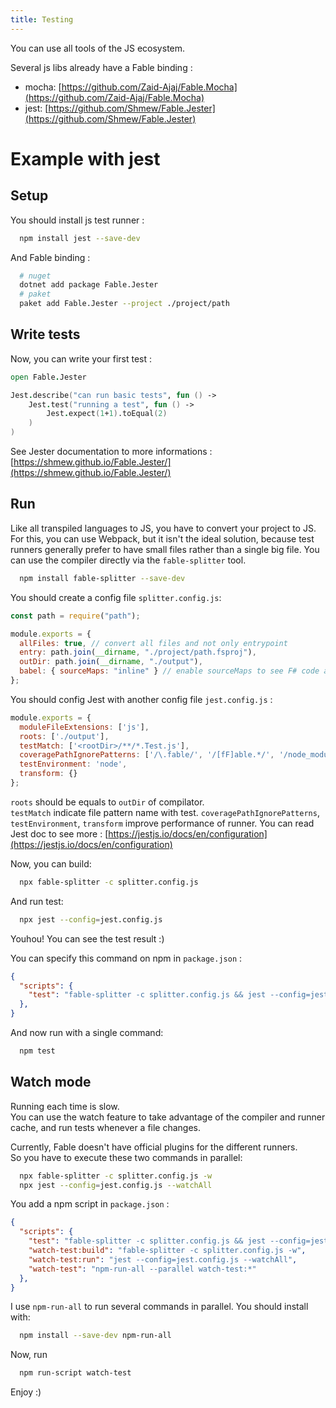 ```yaml
---
title: Testing
---
```


You can use all tools of the JS ecosystem.  

Several js libs already have a Fable binding :
- mocha: [https://github.com/Zaid-Ajaj/Fable.Mocha](https://github.com/Zaid-Ajaj/Fable.Mocha)
- jest: [https://github.com/Shmew/Fable.Jester](https://github.com/Shmew/Fable.Jester)

# Example with jest
## Setup
You should install js test runner :
```bash
  npm install jest --save-dev
```
And Fable binding :
```bash
  # nuget
  dotnet add package Fable.Jester
  # paket
  paket add Fable.Jester --project ./project/path
```

## Write tests
Now, you can write your first test :
```fsharp
open Fable.Jester

Jest.describe("can run basic tests", fun () ->
    Jest.test("running a test", fun () ->
        Jest.expect(1+1).toEqual(2)
    )
)
```
See Jester documentation to more informations : [https://shmew.github.io/Fable.Jester/](https://shmew.github.io/Fable.Jester/)

## Run
Like all transpiled languages to JS, you have to convert your project to JS.  
For this, you can use Webpack, but it isn't the ideal solution, because test runners generally prefer to have small files rather than a single big file.
You can use the compiler directly via the `fable-splitter` tool.
```bash
  npm install fable-splitter --save-dev
```

You should create a config file `splitter.config.js`:
```js
const path = require("path");

module.exports = {
  allFiles: true, // convert all files and not only entrypoint
  entry: path.join(__dirname, "./project/path.fsproj"),
  outDir: path.join(__dirname, "./output"),
  babel: { sourceMaps: "inline" } // enable sourceMaps to see F# code and not generated js in test reports
};
```

You should config Jest with another config file `jest.config.js` :
```js
module.exports = {
  moduleFileExtensions: ['js'],
  roots: ['./output'],
  testMatch: ['<rootDir>/**/*.Test.js'],
  coveragePathIgnorePatterns: ['/\.fable/', '/[fF]able.*/', '/node_modules/'],
  testEnvironment: 'node',
  transform: {}
};
```
`roots` should be equals to `outDir` of compilator.  
`testMatch` indicate file pattern name with test.
`coveragePathIgnorePatterns`, `testEnvironment`, `transform` improve performance of runner.
You can read Jest doc to see more : [https://jestjs.io/docs/en/configuration](https://jestjs.io/docs/en/configuration)

Now, you can build:
```bash
  npx fable-splitter -c splitter.config.js
```

And run test:
```bash
  npx jest --config=jest.config.js
```

Youhou! You can see the test result :)

You can specify this command on npm in `package.json` :
```json
{
  "scripts": {
    "test": "fable-splitter -c splitter.config.js && jest --config=jest.config.js",
  },
}
```
And now run with a single command:
```bash
  npm test
```

## Watch mode
Running each time is slow.  
You can use the watch feature to take advantage of the compiler and runner cache, and run tests whenever a file changes.  

Currently, Fable doesn't have official plugins for the different runners.  
So you have to execute these two commands in parallel:
```bash
  npx fable-splitter -c splitter.config.js -w
  npx jest --config=jest.config.js --watchAll
```

You add a npm script in `package.json` :
```json
{
  "scripts": {
    "test": "fable-splitter -c splitter.config.js && jest --config=jest.config.js",
    "watch-test:build": "fable-splitter -c splitter.config.js -w",
    "watch-test:run": "jest --config=jest.config.js --watchAll",
    "watch-test": "npm-run-all --parallel watch-test:*"
  },
}
```
I use `npm-run-all` to run several commands in parallel. You should install with:
```bash
  npm install --save-dev npm-run-all
```

Now, run
```bash
  npm run-script watch-test
```

Enjoy :)
